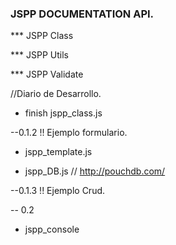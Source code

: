 ### JSPP DOCUMENTATION API.

*** JSPP Class

*** JSPP Utils

*** JSPP Validate



//Diario de Desarrollo.

* finish jspp_class.js

--0.1.2 !! Ejemplo formulario.

* jspp_template.js



* jspp_DB.js // http://pouchdb.com/

--0.1.3 !! Ejemplo Crud.





-- 0.2
* jspp_console

